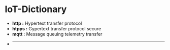 # IoT-Dictionary

- **http :** Hypertext transfer protocol
- **htpps :** Gypertext transfer protocol secure
- **mqtt :** Message queuing telemetry transfer
- ****